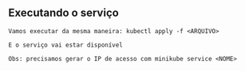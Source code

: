 ## Executando o serviço

```
Vamos executar da mesma maneira: kubectl apply -f <ARQUIVO>
```

```
E o serviço vai estar disponível
```

```
Obs: precisamos gerar o IP de acesso com minikube service <NOME>
```

```

```
